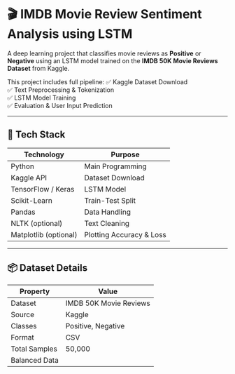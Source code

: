 # 🎬 IMDB Movie Review Sentiment Analysis using LSTM

A deep learning project that classifies movie reviews as **Positive** or **Negative** using an LSTM model trained on the **IMDB 50K Movie Reviews Dataset** from Kaggle.

This project includes full pipeline:
✅ Kaggle Dataset Download  
✅ Text Preprocessing & Tokenization  
✅ LSTM Model Training  
✅ Evaluation & User Input Prediction  

---

## 🚀 Tech Stack

| Technology | Purpose |
|-----------|---------|
| Python | Main Programming |
| Kaggle API | Dataset Download |
| TensorFlow / Keras | LSTM Model |
| Scikit-Learn | Train-Test Split |
| Pandas | Data Handling |
| NLTK (optional) | Text Cleaning |
| Matplotlib (optional) | Plotting Accuracy & Loss |

---

## 📦 Dataset Details

| Property | Value |
|---------|------|
| Dataset | IMDB 50K Movie Reviews |
| Source | Kaggle |
| Classes | Positive, Negative |
| Format | CSV |
| Total Samples | 50,000 |
| Balanced Data
